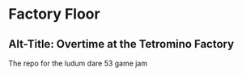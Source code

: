 # Factory Floor

## Alt-Title: Overtime at the Tetromino Factory
The repo for the ludum dare 53 game jam
